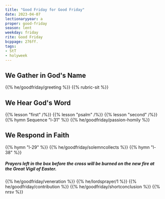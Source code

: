 ```yaml
---
title: "Good Friday for Good Friday"
date: 2023-04-07
lectionaryyear: a
proper: good-friday
season: lent
weekday: friday
rite: Good Friday
bcppage: 276ff.
tags:
- StT
- holyweek
---
```

## We Gather in God's Name
{{% he/goodfriday/greeting %}}
{{% rubric-sit %}}
## We Hear God's Word
{{% lesson "first" /%}}
{{% lesson "psalm" /%}}
{{% lesson "second" /%}}
{{% hymn Sequence "l-31" %}}
{{% he/goodfriday/passion-homily %}}
## We Respond in Faith
{{% hymn "l-29" %}}
{{% he/goodfriday/solemncollects %}}
{{% hymn "l-38" %}}
##### Prayers left in the box before the cross will be burned on the new fire at the Great Vigil of Easter.
{{% he/goodfriday/veneration %}}
{{% he/lordsprayer/1 %}}
{{% he/goodfriday/contribution %}}
{{% he/goodfriday/shortconclusion %}}
{{% nrsv %}}

